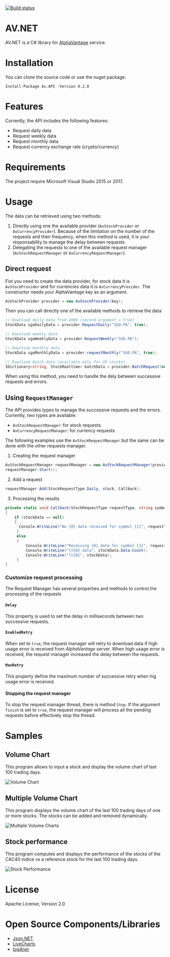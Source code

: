 [![Build status](https://ci.appveyor.com/api/projects/status/2ha06b13b4gkrx9f?svg=true)](https://ci.appveyor.com/project/abdelkaderamar/av-net)

# <span>AV.NET</span>

AV<span>.NET</span> is a C# library for [AlphaVantage](https://www.alphavantage.co/) service.

# Installation

You can clone the source code or use the nuget package.

```
Install-Package Av.API -Version 0.2.0
```

# Features
Currently, the API includes the following features:
- Request daily data
- Request weekly data
- Request monthly data
- Request currency exchange rate (crypto/currency)

# Requirements
The project require Microsoft Visual Studio 2015 or 2017.

# Usage

The data can be retrieved using two methods:
1. Directly using one the available provider (`AvStockProvider` or `AvCurrencyProvider`). Because of the limitation on the number of the requests and their frequency, when this method is used, it is your responsability to manage the delay between requests.
2. Delegating the requests to one of the available request manager (`AvStockRequestManager` or `AvCurrencyRequestManager`).

## Direct request
Fist you need to create the data provider, for stock data it is `AvStockProvider` and for currencies data it is `AvCurrencyProvider`. The constructor needs your AlphaVantage key as an argument.

```csharp
AvStockProvider provider = new AvStockProvider(key);
```

Then you can call directly one of the available methods to retrieve the data

```csharp
// Download daily data from 2000 (second argument = true)
StockData sgoDailyData = provider.RequestDaily("SGO.PA", true);

// Download weekly data
StockData sgoWeeklyData = provider.RequestWeekly("SGO.PA");

// Download monthly data
StockData sgoMonthlyData = provider.requestMonthly("SGO.PA", true);

// Download batch data (available only for US stocks)
IDictionary<string, StockRealtime> batchData = provider.BatchRequest(new string[] { "MSFT", "IBM", "AAPL" });
```
When using this method, you need to handle the dely between successive requests and errors.


## Using `RequestManager`

The API provides types to manage the successive requests and the errors. Currently, two types are available:
- `AvStockRequestManager`: for stock requests
- `AvCurrencyRequestManager`: for currency requests

The following examples use the `AvStockRequestManager` but the same can be done with the other requests manager.

1. Creating the request manager
```csharp
AvStockRequestManager requestManager = new AvStockRequestManager(provider);
requestManager.Start();
```
2. Add a request
```csharp
requestManager.Add(StockRequestType.Daily, stock, Callback);
```
3. Processing the results
```csharp
private static void Callback(StockRequestType requestType, string symbol, StockData stockData)
{
    if (stockData == null)
    {
      Console.WriteLine("No {0} data received for symbol {1}", requestType.ToString(), symbol);
     }
     else
     {
         Console.WriteLine("Receiving {0} data for symbol {1}", requestType.ToString(), symbol);
         Console.WriteLine("\t{0} data", stockData.Data.Count);
         Console.WriteLine("\t{0}", stockData);
     }
}
```

### Customize request processing
The Request Manager has several properties and methods to control the processing of the requests

#### `Delay`
This property is used to set the delay in milliseconds between two successive requests.

#### `EnabledRetry`
When set to `true`, the request manager will retry to download data if high usage error is received from *AlphaVantage* server. When high usage error is received, the request manager increased the delay between the requests.

#### `MaxRetry`
This property define the maximum number of successive retry when hig usage error is received.  

#### Stopping the request manager
To stop the request manager thread, there is method `Stop`. If the argument `finish` is set to `true`, the request manager will process all the pending requests before effectively stop the thread.

# Samples

## Volume Chart
This program allows to input a stock and display the volume chart of last 100
trading days.

![Volume Chart](res/img/AV.NET-Screenshot01.png)

## Multiple Volume Chart
This program displays the volume chart of the last 100 trading days of one or
more stocks. The stocks can be added and removed dynamically.

![Multiple Volume Charts](res/img/AV.NET-Screenshot02.png)


## Stock performance
This program computes and displays the performance of the stocks of the CAC40 indice vs
a reference stock for the last 100 trading days.

![Stock Performance](res/img/AV.NET-Screenshot03.png)

# License
Apache License, Version 2.0

# Open Source Components/Libraries
- [Json.NET](https://www.newtonsoft.com/json)
- [LiveCharts](https://lvcharts.net/)
- [log4net](https://logging.apache.org/log4net/)
